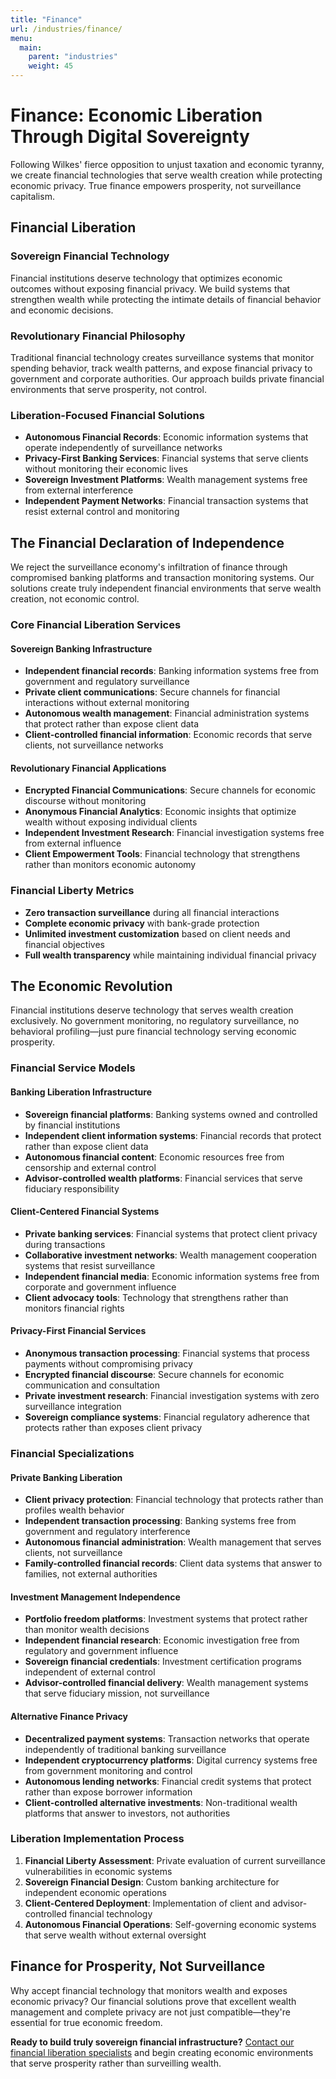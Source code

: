 ```yaml
---
title: "Finance"
url: /industries/finance/
menu:
  main:
    parent: "industries"
    weight: 45
---
```


# Finance: Economic Liberation Through Digital Sovereignty

Following Wilkes' fierce opposition to unjust taxation and economic tyranny, we create financial technologies that serve wealth creation while protecting economic privacy. True finance empowers prosperity, not surveillance capitalism.

## Financial Liberation

### Sovereign Financial Technology
Financial institutions deserve technology that optimizes economic outcomes without exposing financial privacy. We build systems that strengthen wealth while protecting the intimate details of financial behavior and economic decisions.

### Revolutionary Financial Philosophy
Traditional financial technology creates surveillance systems that monitor spending behavior, track wealth patterns, and expose financial privacy to government and corporate authorities. Our approach builds private financial environments that serve prosperity, not control.

### Liberation-Focused Financial Solutions
- **Autonomous Financial Records**: Economic information systems that operate independently of surveillance networks
- **Privacy-First Banking Services**: Financial systems that serve clients without monitoring their economic lives
- **Sovereign Investment Platforms**: Wealth management systems free from external interference
- **Independent Payment Networks**: Financial transaction systems that resist external control and monitoring

## The Financial Declaration of Independence

We reject the surveillance economy's infiltration of finance through compromised banking platforms and transaction monitoring systems. Our solutions create truly independent financial environments that serve wealth creation, not economic control.

### Core Financial Liberation Services

#### Sovereign Banking Infrastructure
- **Independent financial records**: Banking information systems free from government and regulatory surveillance
- **Private client communications**: Secure channels for financial interactions without external monitoring
- **Autonomous wealth management**: Financial administration systems that protect rather than expose client data
- **Client-controlled financial information**: Economic records that serve clients, not surveillance networks

#### Revolutionary Financial Applications
- **Encrypted Financial Communications**: Secure channels for economic discourse without monitoring
- **Anonymous Financial Analytics**: Economic insights that optimize wealth without exposing individual clients
- **Independent Investment Research**: Financial investigation systems free from external influence
- **Client Empowerment Tools**: Financial technology that strengthens rather than monitors economic autonomy

### Financial Liberty Metrics
- **Zero transaction surveillance** during all financial interactions
- **Complete economic privacy** with bank-grade protection
- **Unlimited investment customization** based on client needs and financial objectives
- **Full wealth transparency** while maintaining individual financial privacy

## The Economic Revolution

Financial institutions deserve technology that serves wealth creation exclusively. No government monitoring, no regulatory surveillance, no behavioral profiling—just pure financial technology serving economic prosperity.

### Financial Service Models

#### Banking Liberation Infrastructure
- **Sovereign financial platforms**: Banking systems owned and controlled by financial institutions
- **Independent client information systems**: Financial records that protect rather than expose client data
- **Autonomous financial content**: Economic resources free from censorship and external control
- **Advisor-controlled wealth platforms**: Financial services that serve fiduciary responsibility

#### Client-Centered Financial Systems
- **Private banking services**: Financial systems that protect client privacy during transactions
- **Collaborative investment networks**: Wealth management cooperation systems that resist surveillance
- **Independent financial media**: Economic information systems free from corporate and government influence
- **Client advocacy tools**: Technology that strengthens rather than monitors financial rights

#### Privacy-First Financial Services
- **Anonymous transaction processing**: Financial systems that process payments without compromising privacy
- **Encrypted financial discourse**: Secure channels for economic communication and consultation
- **Private investment research**: Financial investigation systems with zero surveillance integration
- **Sovereign compliance systems**: Financial regulatory adherence that protects rather than exposes client privacy

### Financial Specializations

#### Private Banking Liberation
- **Client privacy protection**: Financial technology that protects rather than profiles wealth behavior
- **Independent transaction processing**: Banking systems free from government and regulatory interference
- **Autonomous financial administration**: Wealth management that serves clients, not surveillance
- **Family-controlled financial records**: Client data systems that answer to families, not external authorities

#### Investment Management Independence
- **Portfolio freedom platforms**: Investment systems that protect rather than monitor wealth decisions
- **Independent financial research**: Economic investigation free from regulatory and government influence
- **Sovereign financial credentials**: Investment certification programs independent of external control
- **Advisor-controlled financial delivery**: Wealth management systems that serve fiduciary mission, not surveillance

#### Alternative Finance Privacy
- **Decentralized payment systems**: Transaction networks that operate independently of traditional banking surveillance
- **Independent cryptocurrency platforms**: Digital currency systems free from government monitoring and control
- **Autonomous lending networks**: Financial credit systems that protect rather than expose borrower information
- **Client-controlled alternative investments**: Non-traditional wealth platforms that answer to investors, not authorities

### Liberation Implementation Process
1. **Financial Liberty Assessment**: Private evaluation of current surveillance vulnerabilities in economic systems
2. **Sovereign Financial Design**: Custom banking architecture for independent economic operations
3. **Client-Centered Deployment**: Implementation of client and advisor-controlled financial technology
4. **Autonomous Financial Operations**: Self-governing economic systems that serve wealth without external oversight

## Finance for Prosperity, Not Surveillance

Why accept financial technology that monitors wealth and exposes economic privacy? Our financial solutions prove that excellent wealth management and complete privacy are not just compatible—they're essential for true economic freedom.

**Ready to build truly sovereign financial infrastructure?** [Contact our financial liberation specialists](/) and begin creating economic environments that serve prosperity rather than surveilling wealth.
